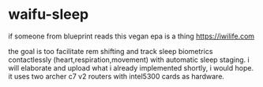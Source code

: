 # waifu-sleep

if someone from blueprint reads this vegan epa is a thing https://iwilife.com

the goal is too facilitate rem shifting and track sleep biometrics contactlessly (heart,respiration,movement) with automatic sleep staging.
i will elaborate and upload what i already implemented shortly, i would hope.
it uses two archer c7 v2 routers with intel5300 cards as hardware.
